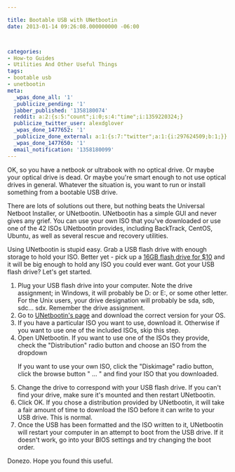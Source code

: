 ```yaml
---

title: Bootable USB with UNetbootin
date: 2013-01-14 09:26:08.000000000 -06:00



categories:
- How-to Guides
- Utilities And Other Useful Things
tags:
- bootable usb
- unetbootin
meta:
  _wpas_done_all: '1'
  _publicize_pending: '1'
  jabber_published: '1358180074'
  reddit: a:2:{s:5:"count";i:0;s:4:"time";i:1359220324;}
  publicize_twitter_user: alexdglover
  _wpas_done_1477652: '1'
  _publicize_done_external: a:1:{s:7:"twitter";a:1:{i:297624509;b:1;}}
  _wpas_done_1477650: '1'
  email_notification: '1358180099'
---
```

<p>OK, so you have a netbook or ultrabook with no optical drive. Or maybe your optical drive is dead. Or maybe you're smart enough to not use optical drives in general. Whatever the situation is, you want to run or install something from a bootable USB drive.</p>
<p>There are lots of solutions out there, but nothing beats the Universal Netboot Installer, or UNetbootin. UNetbootin has a simple GUI and never gives any grief. You can use your own ISO that you've downloaded or use one of the 42 ISOs UNetbootin provides, including BackTrack, CentOS, Ubuntu, as well as several rescue and recovery utilities.</p>
<p>Using UNetbootin is stupid easy. Grab a USB flash drive with enough storage to hold your ISO. Better yet - pick up a <a href="http://www.amazon.com/gp/product/B004TS1J1I/ref=as_li_ss_tl?ie=UTF8&amp;tag=alexdgloverwo-20&amp;linkCode=as2&amp;camp=1789&amp;creative=390957&amp;creativeASIN=B004TS1J1I" target="_blank">16GB flash drive for $10</a> and it will be big enough to hold any ISO you could ever want. Got your USB flash drive? Let's get started.</p>
<ol>
<li><span style="line-height:13px;">Plug your USB flash drive into your computer. Note the drive assignment; in Windows, it will probably be D: or E:, or some other letter. For the Unix users, your drive designation will probably be sda, sdb, sdc... sdx. Remember the drive assignment.</span></li>
<li>Go to <a href="http://unetbootin.sourceforge.net/" target="_blank">UNetbootin's page</a> and download the correct version for your OS.</li>
<li>If you have a particular ISO you want to use, download it. Otherwise if you want to use one of the included ISOs, skip this step.</li>
<li>Open UNetbootin. If you want to use one of the ISOs they provide, check the "Distribution" radio button and choose an ISO from the dropdown
<p>If you want to use your own ISO, click the "Diskimage" radio button, click the browse button " ... " and find your ISO that you downloaded.</p>
</li>
<li>Change the drive to correspond with your USB flash drive. If you can't find your drive, make sure it's mounted and then restart UNetbootin.</li>
<li>Click OK. If you chose a distribution provided by UNetbootin, it will take a fair amount of time to download the ISO before it can write to your USB drive. This is normal.</li>
<li>Once the USB has been formatted and the ISO written to it, UNetbootin will restart your computer in an attempt to boot from the USB drive. If it doesn't work, go into your BIOS settings and try changing the boot order.</li>
</ol>
<p>Donezo. Hope you found this useful.</p>
